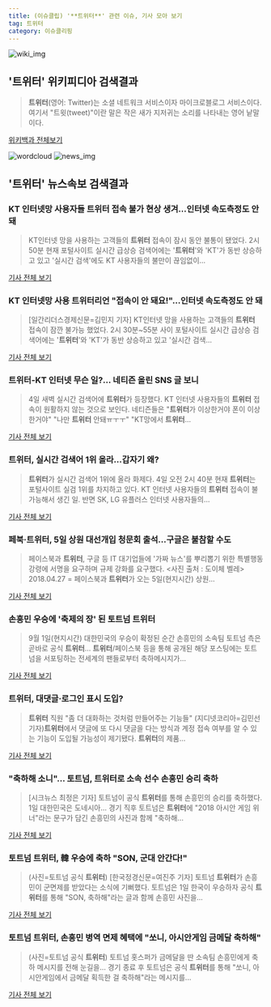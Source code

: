 ```yaml
---
title: (이슈클립) '**트위터**' 관련 이슈, 기사 모아 보기
tag: 트위터
category: 이슈클리핑
---
```

![wiki_img](https://user-images.githubusercontent.com/42597476/44503234-41136a80-a6d0-11e8-9071-6fc6418eafe4.png)
## **'**트위터**'** 위키피디아 검색결과
>**트위터**(영어: Twitter)는 소셜 네트워크 서비스이자 마이크로블로그 서비스이다. 여기서 "트윗(tweet)"이란 말은 작은 새가 지저귀는 소리를 나타내는 영어 낱말이다.

<a href="https://ko.wikipedia.org/wiki/트위터" target="_blank">위키백과 전체보기</a>

![wordcloud](https://s3.ap-northeast-2.amazonaws.com/lyrics101-wordcloud/2018-09-04-1535999153.png)
![news_img](https://user-images.githubusercontent.com/42597476/44507050-1206f400-a6e4-11e8-8d98-7ffbfebb353f.png)
## **'**트위터**'** 뉴스속보 검색결과
### KT 인터넷망 사용자들 **트위터** 접속 불가 현상 생겨…인터넷 속도측정도 안 돼

>KT인터넷 망을 사용하는 고객들의 **트위터** 접속이 잠시 동안 불통이 됐었다. 2시 50분 현재 포털사이트 실시간 급상승 검색어에는 '**트위터**'와 'KT'가 동반 상승하고 있고 '실시간 검색'에도 KT 사용자들의 불만이 끊임없이...

<a href="http://www.gyotongn.com/news/articleView.html?idxno=198397" target="_blank">기사 전체 보기</a>

### KT 인터넷망 사용 **트위터**리언 "접속이 안 돼요!"…인터넷 속도측정도 안 돼

>[일간리더스경제신문=김민지 기자] KT인터넷 망을 사용하는 고객들의 **트위터** 접속이 잠깐 불가능 했었다. 2시 30분~55분 사이 포털사이트 실시간 급상승 검색어에는 '**트위터**'와 'KT'가 동반 상승하고 있고 '실시간 검색...

<a href="http://leaders.asiae.co.kr/news/articleView.html?idxno=73816" target="_blank">기사 전체 보기</a>

### **트위터**-KT 인터넷 무슨 일?… 네티즌 올린 SNS 글 보니

>4일 새벽 실시간 검색어에 **트위터**가 등장했다. KT 인터넷 사용자들의 **트위터** 접속이 원활하지 않는 것으로 보인다. 네티즌들은 "**트위터**가 이상한거야 폰이 이상한거야" "나만 **트위터** 안돼ㅠㅜㅜ" "KT망에서 **트위터**...

<a href="http://www.newscj.com/news/articleView.html?idxno=551906" target="_blank">기사 전체 보기</a>

### **트위터**, 실시간 검색어 1위 올라…갑자기 왜?

>**트위터**가 실시간 검색어 1위에 올라 화제다. 4일 오전 2시 40분 현재 **트위터**는 포털사이트 실검 1위를 차지하고 있다. KT 인터넷 사용자들의 **트위터** 접속이 불가능해서 생긴 일. 반면 SK, LG 유플러스 인터넷 사용자들의...

<a href="http://www.topstarnews.net/news/articleView.html?idxno=476260" target="_blank">기사 전체 보기</a>

### 페북·**트위터**, 5일 상원 대선개입 청문회 출석…구글은 불참할 수도

>페이스북과 **트위터**, 구글 등 IT 대기업들에 '가짜 뉴스'를 뿌리뽑기 위한 특별행동강령에 서명을 요구하며 규제 강화를 요구했다. <사진 출처 : 도이체 벨레> 2018.04.27 = 페이스북과 **트위터**가 오는 5일(현지시간) 상원...

<a href="http://www.newsis.com/view/?id=NISX20180903_0000407571&cID=10101&pID=10100" target="_blank">기사 전체 보기</a>

### 손흥민 우승에 '축제의 장' 된 토트넘 **트위터**

>9월 1일(현지시간) 대한민국의 우승이 확정된 순간 손흥민의 소속팀 토트넘 측은 곧바로 공식 **트위터**... **트위터**/페이스북 등을 통해 공개된 해당 포스팅에는 토트넘을 서포팅하는 전세계의 팬들로부터 축하메시지가...

<a href="http://www.goal.com/kr" target="_blank">기사 전체 보기</a>

### **트위터**, 대댓글·로그인 표시 도입?

>**트위터** 직원 "좀 더 대화하는 것처럼 만들어주는 기능들" (지디넷코리아=김민선 기자)**트위터**에서 댓글에 또 다시 댓글을 다는 방식과 계정 접속 여부를 알 수 있는 기능이 도입될 가능성이 제기됐다. **트위터**의 제품...

<a href="http://www.zdnet.co.kr/ArticleView.asp?artice_id=20180902121656" target="_blank">기사 전체 보기</a>

### "축하해 소니"… 토트넘, **트위터**로 소속 선수 손흥민 승리 축하

>[시크뉴스 최정은 기자] 토트넘이 공식 **트위터**를 통해 손흥민의 승리를 축하했다. 1일 대한민국은 도네시아... 경기 직후 토트넘은 **트위터**에 "2018 아시안 게임 위너"라는 문구가 담긴 손흥민의 사진과 함께 "축하해...

<a href="http://chicnews.mk.co.kr/article.php?aid=1535814783209557018" target="_blank">기사 전체 보기</a>

### 토트넘 **트위터**, 韓 우승에 축하 "SON, 군대 안간다!"

>(사진=토트넘 공식 **트위터**) [한국정경신문=여진주 기자] 토트넘 **트위터**가 손흥민이 군면제를 받았다는 소식에 기뻐했다. 토트넘은 1일 한국이 우승하자 공식 **트위터**를 통해 "SON, 축하해"라는 글과 함께 손흥민 사진을...

<a href="http://kpenews.com/Board.aspx?BoardNo=18411" target="_blank">기사 전체 보기</a>

### 토트넘 **트위터**, 손흥민 병역 면제 혜택에 "쏘니, 아시안게임 금메달 축하해"

>(사진=토트넘 공식 **트위터**) 토트넘 홋스퍼가 금메달을 딴 소속팀 손흥민에게 축하 메시지를 전해 눈길을... 경기 종료 후 토트넘은 공식 **트위터**를 통해 "쏘니, 아시안게임에서 금메달 획득한 걸 축하해"라는 메시지를...

<a href="http://www.anewsa.com/detail.php?number=1364820&thread=06r02" target="_blank">기사 전체 보기</a>


